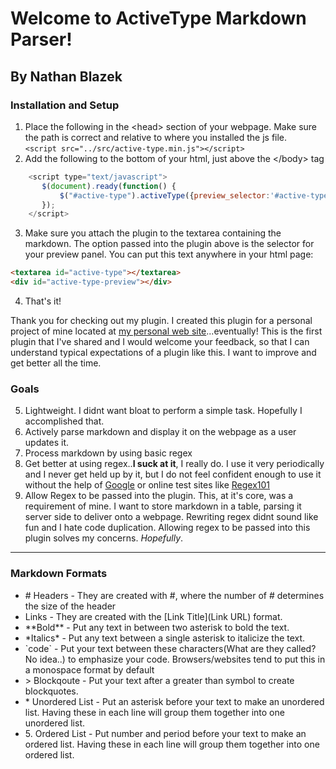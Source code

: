 # Welcome to ActiveType Markdown Parser!
## By Nathan Blazek
### Installation and Setup
1. Place the following in the &lt;head&gt; section of your webpage. Make sure the path is correct and relative to where you installed the js file.<br />
            `<script src="../src/active-type.min.js"></script>`
2. Add the following to the bottom of your html, just above the &lt;/body&gt; tag
               
```javascript
    <script type="text/javascript">
       $(document).ready(function() {
           $("#active-type").activeType({preview_selector:'#active-type-preview'});
       });
    </script>
```
3. Make sure you attach the plugin to the textarea containing the markdown. The option passed into the plugin above is the selector for your preview panel. You can put this text anywhere in your html page:
```html
<textarea id="active-type"></textarea>
<div id="active-type-preview"></div>
```
4. That's it!


Thank you for checking out my plugin. I created this plugin for a personal project of mine located at [my personal web site](http://www.nateblazek.com)...eventually! This is the first plugin that I've shared and I would welcome your feedback, so that I can understand typical expectations of a plugin like this. I want to improve and get better all the time.
### Goals
5. Lightweight. I didnt want bloat to perform a simple task. Hopefully I accomplished that.
1. Actively parse markdown and display it on the webpage as a user updates it.
12. Process markdown by using basic regex
33. Get better at using regex..**I suck at it**, I really do. I use it very periodically and I never get held up by it, but I do not feel confident enough to use it without the help of [Google](http://www.google.com) or online test sites like [Regex101](http://www.regex101.com)
3. Allow Regex to be passed into the plugin. This, at it's core, was a requirement of mine. I want to store markdown in a table, parsing it server side to deliver onto a webpage. Rewriting regex didnt sound like fun and I hate code duplication. Allowing regex to be passed into this plugin solves my concerns. *Hopefully*.
------------
### Markdown Formats
* \# Headers - They are created with \#, where the number of \# determines the size of the header
* Links - They are created with the \[Link Title](Link URL) format.
* \*\*Bold\*\* - Put any text in between two asterisk to bold the text.
* \*Italics\* - Put any text between a single asterisk to italicize the text.
* \`code\` - Put your text between these characters(What are they called? No idea..) to emphasize your code. Browsers/websites tend to put this in a monospace format by default
* \> Blockqoute - Put your text after a greater than symbol to create blockquotes.
* \* Unordered List - Put an asterisk before your text to make an unordered list. Having these in each line will group them together into one unordered list.
* 5\. Ordered List - Put number and period before your text to make an ordered list. Having these in each line will group them together into one ordered list.



